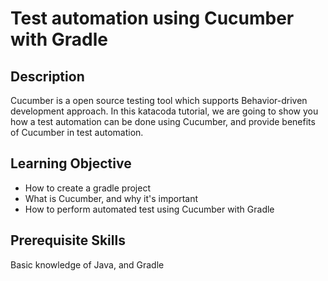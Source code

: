 # Test automation using Cucumber with Gradle

## Description

Cucumber is a open source testing tool which supports Behavior-driven development approach. In this katacoda tutorial, we are going to show you how a test automation can be done using Cucumber, and provide benefits of Cucumber in test automation.

## Learning Objective

- How to create a gradle project
- What is Cucumber, and why it's important 
- How to perform automated test using Cucumber with Gradle

## Prerequisite Skills

Basic knowledge of Java, and Gradle 





